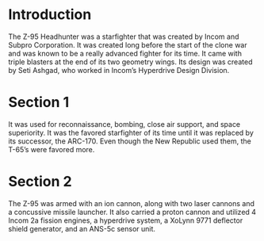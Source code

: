 # Introduction

The Z-95 Headhunter was a starfighter that was created by Incom and Subpro Corporation.
It was created long before the start of the clone war and was known to be a really advanced fighter for its time.
It came with triple blasters at the end of its two geometry wings.
Its design was created by Seti Ashgad, who worked in Incom’s Hyperdrive Design Division.

# Section 1

It was used for reconnaissance, bombing, close air support, and space superiority.
It was the favored starfighter of its time until it was replaced by its successor, the ARC-170.
Even though the New Republic used them, the T-65’s were favored more.

# Section 2

The  Z-95 was armed with an ion cannon, along with two laser cannons and a concussive missile launcher.
It also carried a proton cannon and utilized 4 Incom 2a fission engines, a hyperdrive system, a XoLynn 9771 deflector shield generator, and an ANS-5c sensor unit.
